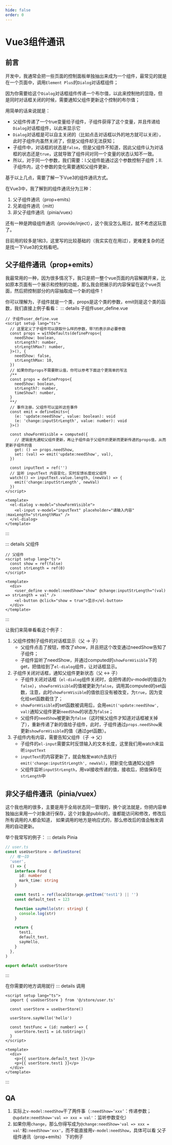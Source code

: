 ```yaml
---
hide: false
order: 0
---
```


# Vue3组件通讯

## 前言
开发中，我通常会把一些页面的控制面板单独抽出来成为一个组件，最常见的就是在一个页面中，调用`Element Plus`的`Dialog`对话框组件；

因为你需要给这个`Dialog`对话框组件传递一个布尔值，以此来控制他的显隐，但是同时对话框关闭的时候，需要通知父组件更新这个控制的布尔值；

用简单的话来说就是：
* 父组件传递了一个true变量给子组件，子组件获得了这个变量，并且传递给`Dialog`对话框组件，以此来显示它
* `Dialog`对话框是可以自主关闭的（比如点击对话框以外的地方就可以关闭），此时子组件内虽然关闭了，但是父组件却无法获知；
* 子组件中，对话框的状态是`false`，但是父组件不知道，因此父组件认为对话框的状态还是`true`，这就导致了组件间对同一个变量的状态认知不一致。
* 所以，对于同一个参数，我们需要：Ⅰ.父组件能通过这个参数控制子组件；Ⅱ.子组件内，这个参数的变化需要通知父组件更新，

基于以上几点，需要了解一下Vue3的组件通讯方式。

在Vue3中，我了解到的组件通讯分为三种：
1. 父子组件通讯（prop+emits）
2. 兄弟组件通讯（mitt）
3. 非父子组件通讯（pinia/vuex）

还有一种是跨级组件通讯（provide/inject），这个我没怎么用过，就不考虑这玩意了。

目前用的较多是1和3，这里写的比较基础的（我实实在在用过），更难更复杂的还是找一下Vue3的文档看吧。

## 父子组件通讯（prop+emits）
我最常用的一种，因为很多情况下，我只是把一整个vue页面的内容解耦开来，比如原本页面有一个展示和控制的功能，那么我会把展示的内容保留在这个vue页面，然后把控制部分的内容抽取成一个新的组件！

你可以理解为，子组件就是一个类，props是这个类的参数，emit则是这个类的函数，我们直接上例子看看：
::: details 子组件user_define.vue
```vue
// 子组件user_define.vue
<script setup lang="ts">
  // 这里定义了子组件可以获取什么样的参数，带?的表示非必要参数
  const props = withDefaults(defineProps<{
    needShow: boolean,
    strLength?: number,
    strLengthMax?: number,
  }>(), {
    needShow: false,
    strLengthMax: 10,
  })
  // 如果你的props不需要默认值，你可以参考下面这个更简单的写法
  /**
  const props = defineProps<{
    needShow: boolean,
    strLength?: number,
    timeShow?: number,
  }
  **/
  // 事件注册，父组件可以监听这些事件
  const emit = defineEmits<{
    (e: 'update:needShow', value: boolean): void
    (e: 'change:inputStrLength', value: number): void
  }>()

  const showFormVisible = computed({
    // 逻辑是先通知父组件更新，再让子组件由于父组件的更新而更新传递的props值，从而更新子组件的值
    get: () => props.needShow,
    set: (val) => emit('update:needShow', val),
  })

  const inputText = ref('')
  // 监听 inputText 内容变化，实时反馈长度给父组件
  watch(() => inputText.value.length, (newVal) => {
    emit('change:inputStrLength', newVal)
  })
</script>

<template>
  <el-dialog v-model="showFormVisible">
    <el-input v-model="inputText" placeholder="请输入内容" :maxLength="strLengthMax" />
  </el-dialog>
</template>
```
:::

::: details 父组件
```vue
// 父组件
<script setup lang="ts">
  const show = ref(false)
  const strLength = ref(0)
</script>

<template>
  <div>
    <user_define v-model:needShow="show" @change:inputStrLength="(val) => strLength = val" />
    <el-button @click="show = true">显示</el-button>
  </div>
</template>
```
:::

让我们来简单看看这个例子：
1. 父组件控制子组件的对话框显示（父 → 子）
   * 父组件点击了按钮，修改了show，并且把这个改变通过needShow告知了子组件；
   * 子组件监听了needShow，并通过computed的`showFormVisible`下的get，把值给到了`el-dialog`组件，让对话框显示。
2. 子组件关闭对话框，通知父组件更新状态（父 ↔ 子）
   * 子组件关闭对话框（`el-dialog`组件关闭时，会把传递的v-model的值设为`false`），`showFormVisible`的值被更新为`false`，调用其computed的set函数，注意，此时`showFormVisible`的值依旧没有被改变，为`true`，因为变化给set函数截住了；
   * `showFormVisible`的set函数被调用后，会用`emit('update:needShow', val)`通知父组件更新`needShow`的状态为`false`；
   * 父组件的`needShow`被更新为`false`（这时候父组件才知道对话框被关掉了），重新传递了新的值给子组件，此时，子组件通过`props.needShow`来更新`showFormVisible`的值（通过get函数）。
3. 子组件内有内容，需要告知父组件（子 → 父）
   * 子组件的`el-input`需要实时反馈输入的文本长度，这里我们用watch来监听`inputText`
   * `inputText`的内容更新了，就会触发watch去执行`emit('change:inputStrLength', newVal)`，把新变化值通知父组件
   * 父组件监听`inputStrLength`，用val接收传递的值，接收后，把值保存在`strLength`中

## 非父子组件通讯（pinia/vuex）
这个我也用的很多，主要是用于全局状态同一管理的，换个说法就是，你把内容单独抽出来用一个对象进行保存，这个对象是public的，谁都能访问和修改，修改后所有调用的人都会知道，
如果调用的地方是响应式的，那么修改后的值会触发调用的自动更新。

举个我常写的例子：
::: details Pinia
```ts
// user.ts
const useUserStore = defineStore(
  // 唯一ID
  'user',
  () => {
    interface Food {
      id: number
      mark_time: string
    }

    const test1 = ref(localStorage.getItem('test1') || '')
    const default_test = 123

    function sayHello(str: string) {
      console.log(str)
    }

    return {
      test1,
      default_test,
      sayHello,
    }
  },
)

export default useUserStore
```
:::

在你需要的地方调用就行
::: details 调用
```vue
<script setup lang="ts">
  import { useUserStore } from '@/store/user.ts'
  
  const userStore = useUserStore()
  
  userStore.sayHello('hello')
  
  const testFunc = (id: number) => {
    userStore.test1 = id.toString()
  }
</script>

<template>
  <div>
    <p>{{ userStore.default_test }}</p>
    <p>{{ userStore.test1 }}</p>
  </div>
</template>
```
:::

## QA
1. 实际上`v-model:needShow`干了两件事（`:needShow=‘xxx’`：传递参数；`@update:needShow='val => xxx = val'`：监听参数变化）
2. 如果你用`change`，那么你得写成为`@change:needShow='val => xxx = val'`和`:needShow='xxx'`，而不能直接用`v-model:needShow`，具体可以看 父子组件通讯（prop+emits） 下的例子
